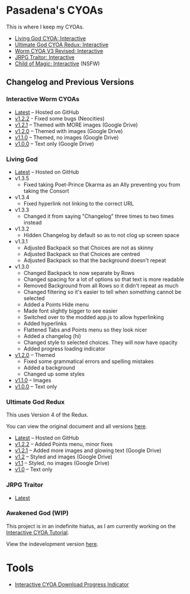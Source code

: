 # Pasadena's CYOAs
This is where I keep my CYOAs.

* [Living God CYOA: Interactive][living-god]
* [Ultimate God CYOA Redux: Interactive][ultimate-god]
* [Worm CYOA V3 Revised: Interactive][worm-v3]
* [JRPG Traitor: Interactive][jrpg-traitor]
* [Child of Magic: Interactive](https://child-of-magic.netlify.app/) (NSFW)

## Changelog and Previous Versions

### Interactive Worm CYOAs

* [Latest][worm-v3] – Hosted on GitHub
* [v1.2.2][worm-v3-v1.2.2] - Fixed some bugs (Neocities)
* [v1.2.1][worm-v3-v1.2.1] – Themed with MORE images (Google Drive)
* [v1.2.0][worm-v3-v1.2] – Themed with images (Google Drive)
* [v1.1.0][worm-v3-v1.1] – Themed, no images (Google Drive)
* [v1.0.0][worm-v3-v1.0] – Text only (Google Drive)

### Living God

* [Latest][living-god] – Hosted on GitHub
* v1.3.5
    * Fixed taking Poet-Prince Dkarma as an Ally preventing you from taking the
      Consort
* v1.3.4
    * Fixed hyperlink not linking to the correct URL
* v1.3.3
    * Changed it from saying "Changelog" three times to two times instead
* v1.3.2
    * Hidden Changelog by default so as to not clog up screen space
* v1.3.1
    * Adjusted Backpack so that Choices are not as skinny
    * Adjusted Backpack so that Choices are centred 
    * Adjusted Backpack so that the background doesn't repeat
* v1.3.0
    * Changed Backpack to now separate by Rows
    * Changed spacing for a lot of options so that text is more readable
    * Removed Background from all Rows so it didn't repeat as much
    * Changed filtering so it's easier to tell when something cannot be
      selected
    * Added a Points Hide menu
    * Made font slightly bigger to see easier
    * Switched over to the modded app.js to allow hyperlinking
    * Added hyperlinks
    * Flattened Tabs and Points menu so they look nicer
    * Added a changelog (hi)
    * Changed style to selected choices. They will now have opacity
    * Added progress loading indicator
* [v1.2.0][living-god-v1.2] – Themed
    * Fixed some grammatical errors and spelling mistakes
    * Added a background
    * Changed up some styles
* [v1.1.0][living-god-v1.1] – Images
* [v1.0.0][living-god-v1.0] – Text only

### Ultimate God Redux
This uses Version 4 of the Redux.

You can view the original document and all versions [here][ugr-drive].

* [Latest][ultimate-god] – Hosted on GitHub
* [v1.2.2][ug-v1.2.2] – Added Points menu, minor fixes
* [v1.2.1][ug-v1.2.1] – Added more images and glowing text (Google Drive)
* [v1.2][ug-v1.2] – Styled and images (Google Drive)
* [v1.1][ug-v1.1] – Styled, no images (Google Drive)
* [v1.0][ug-v1.0] – Text only

### JRPG Traitor

- [Latest][jrpg-traitor]

### Awakened God (WIP)
This project is in an indefinite hiatus, as I am currently working on the
[Interactive CYOA Tutorial](https://icctutorial.pages.dev/).

View the indevelopment version [here][awakened-god].

# Tools
- [Interactive CYOA Download Progress Indicator](https://pastebin.com/Yf4ygvBX)

[worm-v3]: ./worm/v3/
[living-god]: ./living-god/
[living-god-v1.3.0]: https://upasadena.github.io/cyoas/living-god/
[living-god-v1.2]: https://pasadena.neocities.org/cyoas/living_god_120/
[living-god-v1.1]: https://pasadena.neocities.org/cyoas/living_god_110/
[living-god-v1.0]: https://pasadena.neocities.org/cyoas/living_god_100/
[ultimate-god]: ./ultimate-god/
[ug-v1.0]: https://pasadena.neocities.org/cyoas/ultimate_god_redux/100/
[ug-v1.1]: https://drive.google.com/drive/folders/1yx6rcMWy4dnjNITSAzrNL6xOiD1GgD6j
[ug-v1.2]: https://drive.google.com/drive/folders/1Ghhac2p54lK61Lovr8ON9naLSuyclCsr
[ug-v1.2.1]: https://drive.google.com/drive/folders/1pGXODp3N2UaRx3r-TyTygkpll_TcyH89
[ug-v1.2.2]: https://pasadena.neocities.org/cyoas/ultimate_god_redux/120/
[awakened-god]: ./awakened-god/
[jrpg-traitor]: ./jrpg-traitor/
[ugr-drive]: https://drive.google.com/drive/folders/1T8Yv6choalujip8gT5THSP4MX5ZStsjd
[worm-v3-v1.0]: https://drive.google.com/drive/folders/1g_vaTBmVHPZS-anj_8Zro7weEudmFuJS
[worm-v3-v1.1]: https://drive.google.com/drive/folders/1YSpA7VidEpSYEOI-AurpjF0tX_B8gAT0
[worm-v3-v1.2]: https://drive.google.com/drive/folders/1sSXZNyNpZxRDFcyQslBtDZAxvC9lIvNO
[worm-v3-v1.2.1]: https://drive.google.com/drive/folders/106ExFKNLqHCvW6pEezkt0adq7zcBwBD5
[worm-v3-v1.2.2]: https://pasadena.neocities.org/cyoas/worm/v3/latest/

<!-- BUFFER -->
